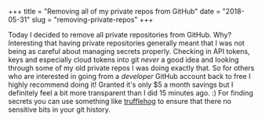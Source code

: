 +++
title = "Removing all of my private repos from GitHub"
date = "2018-05-31"
slug = "removing-private-repos"
+++

Today I decided to remove all private repositories from GitHub.
Why? Interesting that having private repositories generally meant that
I was not being as careful about managing secrets properly. Checking in
API tokens, keys and especially cloud tokens into git _never_ a good idea
and looking through some of my old private repos I was doing exactly that.
So for others who are interested in going from a _developer_ GitHub account
back to free I highly recommend doing it! Granted it's only $5 a month savings
but I definitely feel a bit more transparent than I did 15 minutes ago. :)
For finding secrets you can use something like [trufflehog](https://github.com/dxa4481/truffleHog)
to ensure that there no sensitive bits in your git history.
